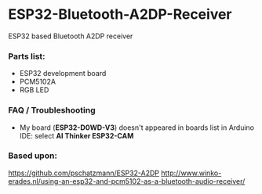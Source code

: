 # ESP32-Bluetooth-A2DP-Receiver

ESP32 based Bluetooth A2DP receiver

### Parts list:
* ESP32 development board
* PCM5102A
* RGB LED

### FAQ / Troubleshooting
* My board (**ESP32-D0WD-V3**) doesn't appeared in boards list in Arduino IDE: select **AI Thinker ESP32-CAM**

### Based upon:
https://github.com/pschatzmann/ESP32-A2DP
http://www.winko-erades.nl/using-an-esp32-and-pcm5102-as-a-bluetooth-audio-receiver/
